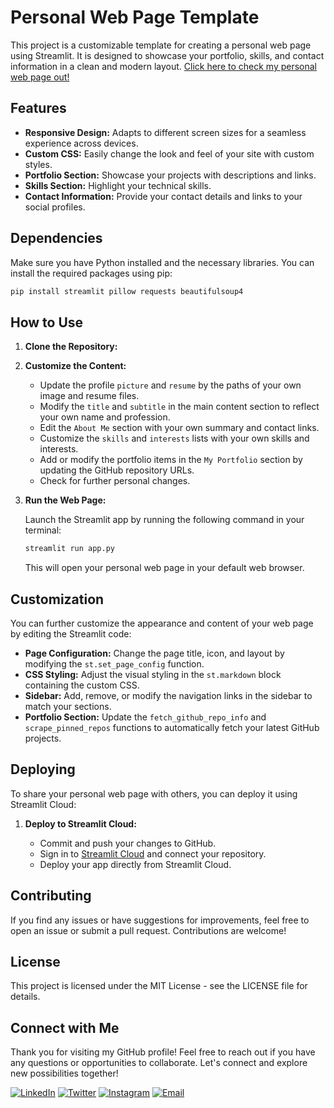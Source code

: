 # Personal Web Page Template

This project is a customizable template for creating a personal web page using Streamlit. It is designed to showcase your portfolio, skills, and contact information in a clean and modern layout. [Click here to check my personal web page out!](https://yosri-personal-web-page.streamlit.app/)

## Features

- **Responsive Design:** Adapts to different screen sizes for a seamless experience across devices.
- **Custom CSS:** Easily change the look and feel of your site with custom styles.
- **Portfolio Section:** Showcase your projects with descriptions and links.
- **Skills Section:** Highlight your technical skills.
- **Contact Information:** Provide your contact details and links to your social profiles.

## Dependencies

Make sure you have Python installed and the necessary libraries. You can install the required packages using pip:

```bash
pip install streamlit pillow requests beautifulsoup4
```

## How to Use

1. **Clone the Repository:**

2. **Customize the Content:**

   - Update the profile `picture` and `resume` by the paths of your own image and resume files.
   - Modify the `title` and `subtitle` in the main content section to reflect your own name and profession.
   - Edit the `About Me` section with your own summary and contact links.
   - Customize the `skills` and `interests` lists with your own skills and interests.
   - Add or modify the portfolio items in the `My Portfolio` section by updating the GitHub repository URLs.
   - Check for further personal changes.

3. **Run the Web Page:**

   Launch the Streamlit app by running the following command in your terminal:

   ```bash
   streamlit run app.py
   ```

   This will open your personal web page in your default web browser.

## Customization

You can further customize the appearance and content of your web page by editing the Streamlit code:

- **Page Configuration:** Change the page title, icon, and layout by modifying the `st.set_page_config` function.
- **CSS Styling:** Adjust the visual styling in the `st.markdown` block containing the custom CSS.
- **Sidebar:** Add, remove, or modify the navigation links in the sidebar to match your sections.
- **Portfolio Section:** Update the `fetch_github_repo_info` and `scrape_pinned_repos` functions to automatically fetch your latest GitHub projects.

## Deploying

To share your personal web page with others, you can deploy it using Streamlit Cloud:

1. **Deploy to Streamlit Cloud:**
   
   - Commit and push your changes to GitHub.
   - Sign in to [Streamlit Cloud](https://share.streamlit.io/) and connect your repository.
   - Deploy your app directly from Streamlit Cloud.

## Contributing

If you find any issues or have suggestions for improvements, feel free to open an issue or submit a pull request. Contributions are welcome!

## License

This project is licensed under the MIT License - see the LICENSE file for details.

## Connect with Me

Thank you for visiting my GitHub profile! Feel free to reach out if you have any questions or opportunities to collaborate. Let's connect and explore new possibilities together!

[![LinkedIn](https://img.shields.io/badge/LinkedIn-Yosri%20Ben%20Halima-blue)](https://www.linkedin.com/in/yosri-ben-halima-3553a9221/)
[![Twitter](https://img.shields.io/badge/Facebook-@Yosry%20Ben%20Hlima-navy)](https://www.facebook.com/NottherealYxsry)
[![Instagram](https://img.shields.io/badge/Instagram-@yosrybh-orange)](https://www.instagram.com/yosrybh/)
[![Email](https://img.shields.io/badge/Email-yosri.benhalima@ept.ucar.tn-white)](yosri.benhalima@ept.ucar.tn)
